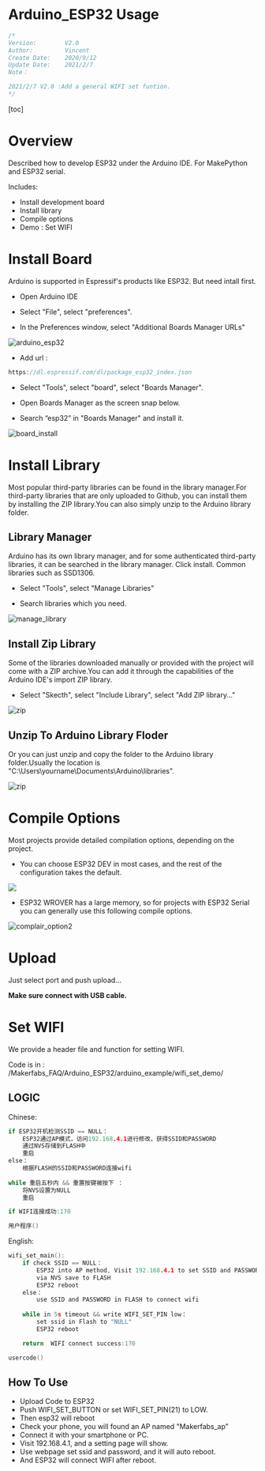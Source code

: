 # Arduino_ESP32 Usage

```c++
/*
Version:		V2.0
Author:			Vincent
Create Date:	2020/9/12
Update Date:	2021/2/7
Note：

2021/2/7 V2.0 :Add a general WIFI set funtion.
*/
```

[toc]

# Overview

Described how to develop ESP32 under the Arduino IDE. For MakePython and ESP32 serial.

Includes: 

- Install development board
- Install library
- Compile options
- Demo : Set WIFI

# Install Board

Arduino is supported in Espressif's products like ESP32. But need intall first.

- Open Arduino IDE

- Select "File", select "preferences".
- In the Preferences window, select "Additional Boards Manager URLs"

![arduino_esp32](md_pic/arduino_esp32.png)

- Add  url : 

```c++
https://dl.espressif.com/dl/package_esp32_index.json
```

- Select "Tools", select "board", select "Boards Manager".
- Open Boards Manager as the screen snap below. 

- Search “esp32” in "Boards Manager" and install it.

![board_install](md_pic/board_install.jpg)



# Install Library

Most popular third-party libraries can be found in the library manager.For third-party libraries that are only uploaded to Github, you can install them by installing the ZIP library.You can also simply unzip to the Arduino library folder.

## Library Manager

Arduino has its own library manager, and for some authenticated third-party libraries, it can be searched in the library manager. Click install. Common libraries such as SSD1306.

- Select "Tools", select "Manage Libraries"

- Search libraries which you need.

![manage_library](md_pic/library.png)

## Install Zip Library

Some of the libraries downloaded manually or provided with the project will come with a ZIP archive.You can add it through the capabilities of the Arduino IDE's import ZIP library.

- Select "Skecth", select "Include Library", select "Add ZIP library..."

![zip](md_pic/zip_lib.png)

## Unzip To Arduino Library Floder

Or you can just unzip and copy the folder to the Arduino library folder.Usually the location is "C:\Users\yourname\Documents\Arduino\libraries".

![zip](md_pic/zip_lib-2.png)



# Compile Options

Most projects provide detailed compilation options, depending on the project.

- You can choose ESP32 DEV in most cases, and the rest of the configuration takes the default.

![](md_pic/normal_esp32.jpg)

- ESP32 WROVER has a large memory, so for projects with ESP32 Serial you can generally use this following compile options.

![complair_option2](md_pic/complair_option.png)

# Upload

Just select port and push upload...

**Make sure connect with USB cable.**



# Set WIFI

We provide a header file and function for setting WIFI.

Code is in : /Makerfabs_FAQ/Arduino_ESP32/arduino_example/wifi_set_demo/

## LOGIC 

Chinese:

``` C
if ESP32开机检测SSID == NULL：
    ESP32通过AP模式，访问192.168.4.1进行修改，获得SSID和PASSWORD
    通过NVS存储到FLASH中
    重启
else：
    根据FLASH的SSID和PASSWORD连接wifi
    
while 重启五秒内 && 重置按键被按下 ：
    将NVS设置为NULL
    重启

if WIFI连接成功:1?0

用户程序()
```

English:

```c
wifi_set_main():
	if check SSID == NULL：
	    ESP32 into AP method, Visit 192.168.4.1 to set SSID and PASSWORD
	    via NVS save to FLASH
	    ESP32 reboot
	else：
	    use SSID and PASSWORD in FLASH to connect wifi
	    
	while in 5s timeout && write WIFI_SET_PIN low：
	    set ssid in Flash to "NULL"
	    ESP32 reboot

	return  WIFI connect success:1?0

usercode()
```



## How To Use

- Upload Code to ESP32
- Push WIFI_SET_BUTTON or set WIFI_SET_PIN(21) to LOW.
- Then esp32 will reboot
- Check your phone, you will found an AP named "Makerfabs_ap"
- Connect it with your smartphone or PC.
- Visit 192.168.4.1, and a setting page will show.
- Use webpage set ssid and password, and it will auto reboot.
- And ESP32 will connect WIFI after reboot.